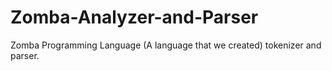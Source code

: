 # Zomba-Analyzer-and-Parser
Zomba Programming Language (A language that we created) tokenizer and parser.
